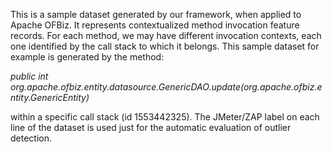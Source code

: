This is a sample dataset generated by our framework, when applied to Apache OFBiz.
It represents contextualized method invocation feature records.
For each method, we may have different invocation contexts, each one identified by the call stack to which it belongs.
This sample dataset for example is generated by the method:

_public int org.apache.ofbiz.entity.datasource.GenericDAO.update(org.apache.ofbiz.entity.GenericEntity)_

within a specific call stack (id 1553442325). The JMeter/ZAP label on each line of the dataset is used just for the automatic evaluation of outlier detection. 
